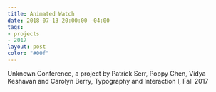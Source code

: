 ```yaml
---
title: Animated Watch
date: 2018-07-13 20:00:00 -04:00
tags:
- projects
- 2017
layout: post
color: "#00f"
---
```


Unknown Conference, a project by Patrick Serr, Poppy Chen, Vidya Keshavan and Carolyn Berry, Typography and Interaction I, Fall 2017
